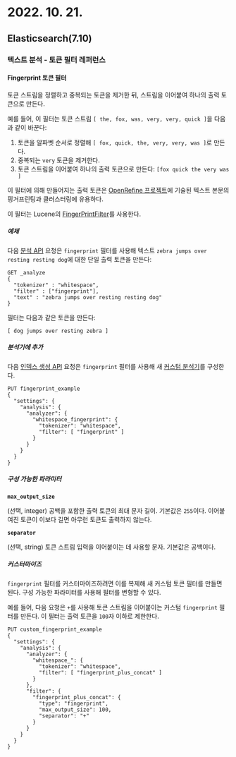 # 2022. 10. 21.

## Elasticsearch(7.10)

### 텍스트 분석 - 토큰 필터 레퍼런스

#### Fingerprint 토큰 필터

토큰 스트림을 정렬하고 중복되는 토큰을 제거한 뒤, 스트림을 이어붙여 하나의 출력 토큰으로 만든다.

예를 들어, 이 필터는 토큰 스트림 `[ the, fox, was, very, very, quick ]`을 다음과 같이 바꾼다:

1. 토큰을 알파벳 순서로 정렬해 `[ fox, quick, the, very, very, was ]`로 만든다.
2. 중복되는 `very` 토큰을 제거한다.
3. 토큰 스트림을 이어붙여 하나의 출력 토큰으로 만든다:  `[fox quick the very was ]`

이 필터에 의해 만들어지는 출력 토큰은 [OpenRefine 프로젝트][open-refine-project]에 기술된 텍스트 본문의 핑거프린팅과 클러스터링에 유용하다.

이 필터는 Lucene의 [FingerPrintFilter][lucene-fingerprint-filter]를 사용한다.

##### 예제

다음 [분석 API][analyze-api] 요청은 `fingerprint` 필터를 사용해 텍스트 `zebra jumps over resting resting dog`에 대한 단일 출력 토큰을 만든다:

```http
GET _analyze
{
  "tokenizer" : "whitespace",
  "filter" : ["fingerprint"],
  "text" : "zebra jumps over resting resting dog"
}
```

필터는 다음과 같은 토큰을 만든다:

```
[ dog jumps over resting zebra ]
```

##### 분석기에 추가

다음 [인덱스 생성 API][create-index-api] 요청은 `fingerprint` 필터를 사용해 새 [커스텀 분석기][custom-analyzer]를 구성한다.

```http
PUT fingerprint_example
{
  "settings": {
    "analysis": {
      "analyzer": {
        "whitespace_fingerprint": {
          "tokenizer": "whitespace",
          "filter": [ "fingerprint" ]
        }
      }
    }
  }
}
```

##### 구성 가능한 파라미터

**`max_output_size`**

(선택, integer) 공백을 포함한 출력 토큰의 최대 문자 길이. 기본값은 `255`이다. 이어붙여진 토큰이 이보다 길면 아무런 토큰도 출력하지 않는다.

**`separator`**

(선택, string) 토큰 스트림 입력을 이어붙이는 데 사용할 문자. 기본값은 공백이다.

##### 커스터마이즈

`fingerprint` 필터를 커스터마이즈하려면 이를 복제해 새 커스텀 토큰 필터를 만들면 된다. 구성 가능한 파라미터를 사용해 필터를 변형할 수 있다.

예를 들어, 다음 요청은 `+`를 사용해 토큰 스트림을 이어붙이는 커스텀 `fingerprint` 필터를 만든다. 이 필터는 출력 토큰을 `100`자 이하로 제한한다.

```http
PUT custom_fingerprint_example
{
  "settings": {
    "analysis": {
      "analyzer": {
        "whitespace_": {
          "tokenizer": "whitespace",
          "filter": [ "fingerprint_plus_concat" ]
        }
      },
      "filter": {
        "fingerprint_plus_concat": {
          "type": "fingerprint",
          "max_output_size": 100,
          "separator": "+"
        }
      }
    }
  }
}
```





[open-refine-project]: https://github.com/OpenRefine/OpenRefine/wiki/Clustering-In-Depth#fingerprint
[lucene-fingerprint-filter]: https://lucene.apache.org/core/8_7_0/analyzers-common/org/apache/lucene/analysis/miscellaneous/FingerprintFilter.html
[analyze-api]: https://www.elastic.co/guide/en/elasticsearch/reference/7.10/indices-analyze.html
[create-index-api]: https://www.elastic.co/guide/en/elasticsearch/reference/7.10/indices-create-index.html
[custom-analyzer]: https://www.elastic.co/guide/en/elasticsearch/reference/7.10/analysis-custom-analyzer.html